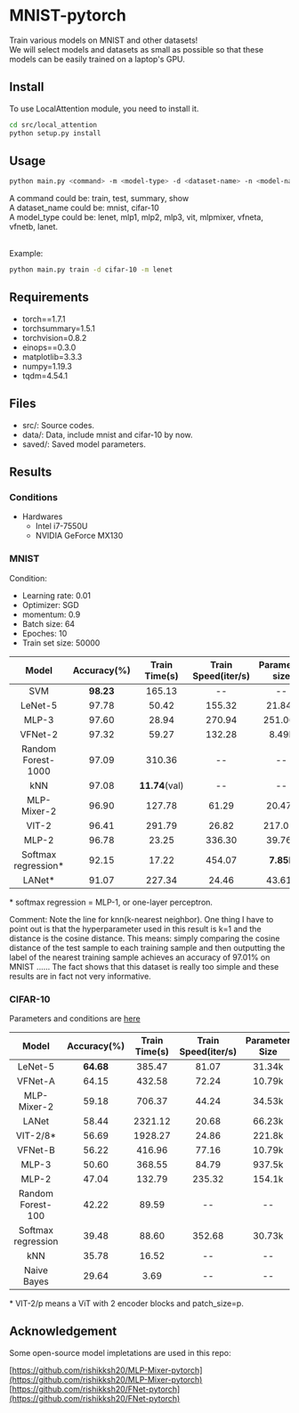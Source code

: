 # MNIST-pytorch

Train various models on MNIST and other datasets!
\
We will select models and datasets as small as possible so that these models can be easily trained on a laptop's GPU.

## Install

To use LocalAttention module, you need to install it.

```sh
cd src/local_attention
python setup.py install
```

## Usage

```sh
python main.py <command> -m <model-type> -d <dataset-name> -n <model-name>
```

A command could be: train, test, summary, show
\
A dataset_name could be: mnist, cifar-10
\
A model_type could be: lenet, mlp1, mlp2, mlp3, vit, mlpmixer, vfneta, vfnetb, lanet.

\
Example:

```sh
python main.py train -d cifar-10 -m lenet
```

## Requirements

+ torch==1.7.1
+ torchsummary=1.5.1
+ torchvision=0.8.2
+ einops==0.3.0
+ matplotlib=3.3.3
+ numpy=1.19.3
+ tqdm=4.54.1

## Files

+ src/: Source codes.
+ data/: Data, include mnist and cifar-10 by now.
+ saved/: Saved model parameters.

## Results

### Conditions

+ Hardwares
  + Intel i7-7550U
  + NVIDIA GeForce MX130

### MNIST

Condition:

+ Learning rate: 0.01
+ Optimizer: SGD
+ momentum: 0.9
+ Batch size: 64
+ Epoches: 10
+ Train set size: 50000

| Model | Accuracy(%) | Train Time(s) | Train Speed(iter/s) | Parameter size |
| :---: | :---: | :---: | :---: | :---: |
| SVM | **98.23** | 165.13 | -- | -- |
| LeNet-5 | 97.78 | 50.42 | 155.32 | 21.84k |
| MLP-3  | 97.60 | 28.94 | 270.94 | 251.06k |
| VFNet-2 | 97.32 | 59.27 | 132.28 | 8.49k |
| Random Forest-1000 | 97.09 | 310.36 | -- | -- |
| kNN | 97.08 | **11.74**(val) | -- | -- |
| MLP-Mixer-2 | 96.90 | 127.78 | 61.29  | 20.47k |
| VIT-2  | 96.41 | 291.79 | 26.82 | 217.01k |
| MLP-2  | 96.78 | 23.25 | 336.30 | 39.76k |
| Softmax regression\* | 92.15 | 17.22 | 454.07 | **7.85k** |
| LANet\* | 91.07 | 227.34 | 24.46 | 43.61k |

\* softmax regression \= MLP-1, or one-layer perceptron.

Comment: Note the line for knn(k-nearest neighbor). One thing I have to point out is that the hyperparameter used in this result is k=1 and the distance is the cosine distance. This means: simply comparing the cosine distance of the test sample to each training sample and then outputting the label of the nearest training sample achieves an accuracy of 97.01% on MNIST ...... The fact shows that this dataset is really too simple and these results are in fact not very informative.

### CIFAR-10

Parameters and conditions are [here](./params.md)

| Model | Accuracy(%) | Train Time(s) | Train Speed(iter/s) | Parameter Size |
| :---: | :---: | :---: | :---: | :---: |
| LeNet-5 | **64.68** | 385.47 | 81.07 | 31.34k |
| VFNet-A | 64.15 | 432.58 | 72.24 | 10.79k |
| MLP-Mixer-2 | 59.18 | 706.37 | 44.24 | 34.53k |
| LANet | 58.44 | 2321.12 | 20.68 | 66.23k |
| VIT-2/8\* | 56.69 | 1928.27 | 24.86 | 221.8k |
| VFNet-B | 56.22 | 416.96 | 77.16 | 10.79k |
| MLP-3 | 50.60 | 368.55 | 84.79 | 937.5k |
| MLP-2 | 47.04 | 132.79 | 235.32 | 154.1k |
| Random Forest-100 | 42.22 | 89.59 | -- | -- |
| Softmax regression | 39.48 | 88.60 | 352.68 | 30.73k |
| kNN | 35.78 | 16.52 | -- | -- |
| Naive Bayes | 29.64 | 3.69 | -- | -- |

\* VIT-2/p means a ViT with 2 encoder blocks and patch_size=p.

## Acknowledgement

Some open-source model impletations are used in this repo:

[https://github.com/rishikksh20/MLP-Mixer-pytorch](https://github.com/rishikksh20/MLP-Mixer-pytorch)
[https://github.com/rishikksh20/FNet-pytorch](https://github.com/rishikksh20/FNet-pytorch)
